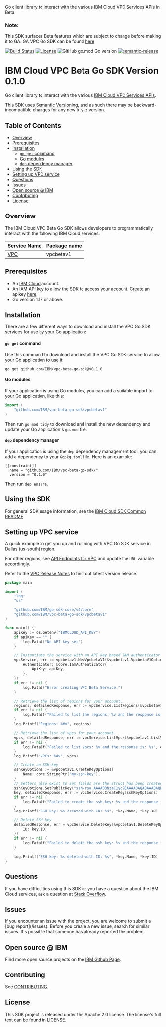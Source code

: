 Go client library to interact with the various IBM Cloud VPC Services APIs in Beta.

### Note:
 This SDK surfaces Beta features which are subject to change before making it to GA.
 GA VPC Go SDK can be found [here](https://github.com/IBM/vpc-go-sdk)

[![Build Status](https://travis-ci.com/IBM/vpc-beta-go-sdk.svg?branch=master)](https://travis-ci.com/IBM/vpc-beta-go-sdk)
[![License](https://img.shields.io/badge/License-Apache%202.0-blue.svg)](https://opensource.org/licenses/Apache-2.0)
![GitHub go.mod Go version](https://img.shields.io/github/go-mod/go-version/IBM/vpc-beta-go-sdk)
[![semantic-release](https://img.shields.io/badge/%20%20%F0%9F%93%A6%F0%9F%9A%80-semantic--release-e10079.svg)](https://github.com/semantic-release/semantic-release)

# IBM Cloud VPC Beta Go SDK Version 0.1.0
Go client library to interact with the various [IBM Cloud VPC Services APIs](https://cloud.ibm.com/apidocs?category=vpc).

This SDK uses [Semantic Versioning](https://semver.org), and as such there may be backward-incompatible changes for any new `0.y.z` version.
## Table of Contents
<!--
  The TOC below is generated using the `markdown-toc` node package.

      https://github.com/jonschlinkert/markdown-toc

  You should regenerate the TOC after making changes to this file.

      npx markdown-toc -i README.md
  -->

<!-- toc -->

- [Overview](#overview)
- [Prerequisites](#prerequisites)
- [Installation](#installation)
    + [`go get` command](#go-get-command)
    + [Go modules](#go-modules)
    + [`dep` dependency manager](#dep-dependency-manager)
- [Using the SDK](#using-the-sdk)
- [Setting up VPC service](#setting-up-vpc-service)
- [Questions](#questions)
- [Issues](#issues)
- [Open source @ IBM](#open-source--ibm)
- [Contributing](#contributing)
- [License](#license)

<!-- tocstop -->

## Overview

The IBM Cloud VPC Beta Go SDK allows developers to programmatically interact with the following IBM Cloud services:

Service Name | Package name
--- | ---
[VPC](https://cloud.ibm.com/apidocs/vpc) | vpcbetav1

## Prerequisites

[ibm-cloud-onboarding]: https://cloud.ibm.com/registration

* An [IBM Cloud][ibm-cloud-onboarding] account.
* An IAM API key to allow the SDK to access your account. Create an apikey [here](https://cloud.ibm.com/iam/apikeys).
* Go version 1.12 or above.

## Installation
There are a few different ways to download and install the VPC Go SDK services for use by your
Go application:

#### `go get` command
Use this command to download and install the VPC Go SDK service to allow your Go application to
use it:

```
go get github.com/IBM/vpc-beta-go-sdk@v0.1.0
```


#### Go modules
If your application is using Go modules, you can add a suitable import to your
Go application, like this:


```go
import (
	"github.com/IBM/vpc-beta-go-sdk/vpcbetav1"
)
```

Then run `go mod tidy` to download and install the new dependency and update your Go application's
`go.mod` file.


#### `dep` dependency manager
If your application is using the `dep` dependency management tool, you can add a dependency
to your `Gopkg.toml` file.  Here is an example:

```
[[constraint]]
  name = "github.com/IBM/vpc-beta-go-sdk/"
  version = "0.1.0"
```

Then run `dep ensure`.

## Using the SDK
For general SDK usage information, see the [IBM Cloud SDK Common README](https://github.com/IBM/ibm-cloud-sdk-common/blob/master/README.md)

## Setting up VPC service

A quick example to get you up and running with VPC Go SDK service in Dallas (us-south) region.

For other regions, see [API Endpoints for VPC](https://cloud.ibm.com/apidocs/vpc#api-endpoint) and update the `URL` variable accordingly.


Refer to the [VPC Release Notes](https://cloud.ibm.com/docs/vpc?topic=vpc-release-notes) to find out latest version release.

```go
package main

import (
	"log"
	"os"

	"github.com/IBM/go-sdk-core/v4/core"
	"github.com/IBM/vpc-beta-go-sdk/vpcbetav1"
)

func main() {
	apiKey := os.Getenv("IBMCLOUD_API_KEY")
	if apiKey == "" {
		log.Fatal("No API key set")
	}

	// Instantiate the service with an API key based IAM authenticator
	vpcService, err := vpcbetav1.NewVpcbetaV1(&vpcbetav1.VpcbetaV1Options{
		Authenticator: &core.IamAuthenticator{
			ApiKey: apiKey,
		},
	})
	if err != nil {
		log.Fatal("Error creating VPC Beta Service.")
	}

	// Retrieve the list of regions for your account.
	regions, detailedResponse, err := vpcService.ListRegions(&vpcbetav1.ListRegionsOptions{})
	if err != nil {
		log.Fatalf("Failed to list the regions: %v and the response is: %s", err, detailedResponse)
	}
	log.Printf("Regions: %#v", regions)

	// Retrieve the list of vpcs for your account.
	vpcs, detailedResponse, err := vpcService.ListVpcs(&vpcbetav1.ListVpcsOptions{})
	if err != nil {
		log.Fatalf("Failed to list vpcs: %v and the response is: %s", err, detailedResponse)
	}
	log.Printf("VPCs: %#v", vpcs)

	// Create an SSH key
	sshKeyOptions := &vpcbetav1.CreateKeyOptions{
		Name: core.StringPtr("my-ssh-key"),
	}
	// Setters also exist to set fields are the struct has been created
	sshKeyOptions.SetPublicKey("ssh-rsa AAAAB3NzaC1yc2EAAAADAQABAAABAQDsnrSAe8eBi8mS576Z96UtYgUzDR9Sbw/s1ELxsa1KUK82JQ0Ejmz31N6sHyiT/l5533JgGL6rKamLFziMY2VX2bdyuF5YzyHhmapT+e21kuTatB50UsXzxlYEWpCmFdnd4LhwFn6AycJWOV0k3e0ePpVxgHc+pVfE89322cbmfuppeHxvxc+KSzQNYC59A+A2vhucbuWppyL3EIF4YgLwOr5iDISm1IR0+EEL3yJQIG4M2WKu526anI85QBcIWyFwQXOpdcX2eZRcd6WW2EgAM3fIOaezkm0CFrsz8rQ0MPYZI4BS2CWwg5d4Bj7SU2sjXz62gfQkQGTYWSqhizVb root@localhost")
	key, detailedResponse, err := vpcService.CreateKey(sshKeyOptions)
	if err != nil {
		log.Fatalf("Failed to create the ssh key: %v and the response is: %s", err, detailedResponse)
	}
	log.Printf("SSH key: %s created with ID: %s", *key.Name, *key.ID)

	// Delete SSH key
	detailedResponse, err = vpcService.DeleteKey(&vpcbetav1.DeleteKeyOptions{
		ID: key.ID,
	})
	if err != nil {
		log.Fatalf("Failed to delete the ssh key: %v and the response is: %s", err, detailedResponse)
	}

	log.Printf("SSH key: %s deleted with ID: %s", *key.Name, *key.ID)
}
```

## Questions

If you have difficulties using this SDK or you have a question about the IBM Cloud services,
ask a question at
[Stack Overflow](http://stackoverflow.com/questions/ask?tags=ibm-cloud).

## Issues
If you encounter an issue with the project, you are welcome to submit a
[bug report](<github-repo-url>/issues).
Before you create a new issue, search for similar issues. It's possible that someone has already reported the problem.

## Open source @ IBM
Find more open source projects on the [IBM Github Page](http://ibm.github.io/).

## Contributing
See [CONTRIBUTING](CONTRIBUTING.md).

## License

This SDK project is released under the Apache 2.0 license.
The license's full text can be found in [LICENSE](LICENSE).
